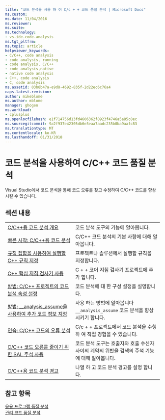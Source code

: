```yaml
---
title: "코드 분석을 사용 하 여 C/c + + 코드 품질 분석 | Microsoft Docs"
ms.custom: 
ms.date: 11/04/2016
ms.reviewer: 
ms.suite: 
ms.technology:
- vs-ide-code-analysis
ms.tgt_pltfrm: 
ms.topic: article
helpviewer_keywords:
- C/C++, code analysis
- code analysis, running
- code analysis, C/C++
- code analysis,native
- native code analysis
- C++, code analysis
- C, code analysis
ms.assetid: 03b8b47a-e9d8-4692-835f-2d22ec6c76a4
caps.latest.revision: 
author: mikeblome
ms.author: mblome
manager: ghogen
ms.workload:
- cplusplus
ms.openlocfilehash: e1f714756d13fd4606362f8923f4746a5a85c8ec
ms.sourcegitcommit: 9a2f937e42305db6e3eaa7aadc235b0ba9aafc83
ms.translationtype: MT
ms.contentlocale: ko-KR
ms.lasthandoff: 01/31/2018
---
```

# <a name="analyzing-cc-code-quality-by-using-code-analysis"></a>코드 분석을 사용하여 C/C++ 코드 품질 분석
Visual Studio에서 코드 분석을 통해 코드 오류를 찾고 수정하여 C/C++ 코드를 향상시킬 수 있습니다.  
  
## <a name="in-this-section"></a>섹션 내용  
  
|||  
|-|-|  
|[C/C++용 코드 분석 개요](../code-quality/code-analysis-for-c-cpp-overview.md)|코드 분석 도구의 기능에 알아봅니다.|  
|[빠른 시작: C/C++용 코드 분석](../code-quality/quick-start-code-analysis-for-c-cpp.md)|C/C++ 코드 분석의 기본 사항에 대해 알아봅니다.|  
|[규칙 집합을 사용하여 실행할 C++ 규칙 지정](../code-quality/using-rule-sets-to-specify-the-cpp-rules-to-run.md)|프로젝트나 솔루션에서 실행할 규칙을 지정합니다.|  
|[C++ 핵심 지침 검사기 사용](../code-quality/using-the-cpp-core-guidelines-checkers.md)|C + + 코어 지침 검사기 프로젝트에 추가 합니다.|  
|[방법: C/C++ 프로젝트의 코드 분석 속성 설정](../code-quality/how-to-set-code-analysis-properties-for-c-cpp-projects.md)|코드 분석에 대 한 구성 설정을 설명합니다.|  
|[방법: __analysis_assume을 사용하여 추가 코드 정보 지정](../code-quality/how-to-specify-additional-code-information-by-using-analysis-assume.md)|사용 하는 방법에 알아봅니다 `__analysis_assume` 코드 분석을 향상 시키기 합니다.|  
|[연습: C/C++ 코드의 오류 분석](../code-quality/walkthrough-analyzing-c-cpp-code-for-defects.md)|C/c + + 프로젝트에서 코드 분석을 수행 하 여 직접 경험을 수 있습니다.|  
|[C/C++ 코드 오류를 줄이기 위한 SAL 주석 사용](../code-quality/using-sal-annotations-to-reduce-c-cpp-code-defects.md)|코드 분석 도구는 호출자와 호출 수신자 사이의 계약의 위반을 검색의 주석 기능에 대해 알아봅니다.|  
|[C/C++용 코드 분석 경고](../code-quality/code-analysis-for-c-cpp-warnings.md)|나열 하 고 코드 분석 경고를 설명 합니다.|  
  
## <a name="see-also"></a>참고 항목  
 [응용 프로그램 품질 분석](../code-quality/analyzing-application-quality-by-using-code-analysis-tools.md)   
 [관리 코드 품질 분석](../code-quality/analyzing-managed-code-quality-by-using-code-analysis.md)